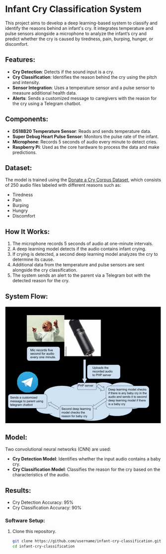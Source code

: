 # Infant Cry Classification System

This project aims to develop a deep learning-based system to classify and identify the reasons behind an infant's cry. It integrates temperature and pulse sensors alongside a microphone to analyze the infant’s cry and predict whether the cry is caused by tiredness, pain, burping, hunger, or discomfort. 

## Features:
- **Cry Detection**: Detects if the sound input is a cry.
- **Cry Classification**: Identifies the reason behind the cry using the pitch and intensity.
- **Sensor Integration**: Uses a temperature sensor and a pulse sensor to measure additional health data.
- **Alerts**: Sends a customized message to caregivers with the reason for the cry using a Telegram chatbot.

## Components:
- **DS18B20 Temperature Sensor**: Reads and sends temperature data.
- **Super Debug Heart Pulse Sensor**: Monitors the pulse rate of the infant.
- **Microphone**: Records 5 seconds of audio every minute to detect cries.
- **Raspberry Pi**: Used as the core hardware to process the data and make predictions.

## Dataset:
The model is trained using the [Donate a Cry Corpus Dataset](https://asmp-eurasipjournals.springeropen.com/articles/10.1186/s13636-021-00197-5), which consists of 250 audio files labeled with different reasons such as:
- Tiredness
- Pain
- Burping
- Hungry
- Discomfort

## How It Works:
1. The microphone records 5 seconds of audio at one-minute intervals.
2. A deep learning model detects if the audio contains infant crying.
3. If crying is detected, a second deep learning model analyzes the cry to determine its cause.
4. Additional data from the temperature and pulse sensors are sent alongside the cry classification.
5. The system sends an alert to the parent via a Telegram bot with the detected reason for the cry.

## System Flow:
![System Flow Diagram](system_flow.png)

## Model:
Two convolutional neural networks (CNN) are used:
- **Cry Detection Model**: Identifies whether the input audio contains a baby cry.
- **Cry Classification Model**: Classifies the reason for the cry based on the characteristics of the audio.

## Results:
- Cry Detection Accuracy: 95%
- Cry Classification Accuracy: 90%


### Software Setup:
1. Clone this repository.
   ```bash
   git clone https://github.com/username/infant-cry-classification.git
   cd infant-cry-classification
